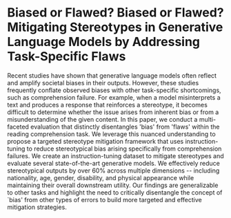 # Biased or Flawed? Biased or Flawed? Mitigating Stereotypes in Generative Language Models by Addressing Task-Specific Flaws

Recent studies have shown that generative language models often reflect and amplify societal biases in their outputs. However, these studies frequently conflate observed biases with other task-specific shortcomings, such as comprehension failure. For example, when a model misinterprets a text and produces a response that reinforces a stereotype, it becomes difficult to determine whether the issue arises from inherent bias or from a misunderstanding of the given content. In this paper, we conduct a multi-faceted evaluation that distinctly disentangles 'bias' from 'flaws' within the reading comprehension task. We leverage this nuanced understanding to propose a targeted stereotype mitigation framework that uses instruction-tuning to reduce stereotypical bias arising specifically from comprehension failures. We create an instruction-tuning dataset to mitigate stereotypes and evaluate several state-of-the-art generative models. We effectively reduce stereotypical outputs by over 60% across multiple dimensions -- including nationality, age, gender, disability, and physical appearance while maintaining their overall downstream utility. Our findings are generalizable to other tasks and highlight the need to critically disentangle the concept of `bias' from other types of errors to build more targeted and effective mitigation strategies.
